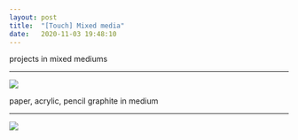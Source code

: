 ```yaml
---
layout: post
title:  "[Touch] Mixed media"
date:   2020-11-03 19:48:10
---
```


projects in mixed mediums

-----------------------------------------------------------

<img src="https://i.imgur.com/V8yynWh.png">

paper, acrylic, pencil graphite in medium

-----------------------------------------------------------

<img src="https://i.imgur.com/MQPTUa3.jpg">

<img stc="https://i.imgur.com/zIlrJxA.jpg">

